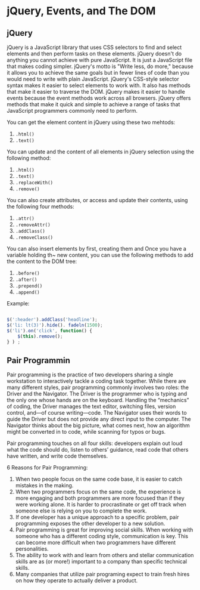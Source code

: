 # jQuery, Events, and The DOM


## jQuery

jQuery is a JavaScript library that uses CSS selectors to find and select elements and then perform tasks on these elements. jQuery doesn't do anything you cannot achieve with pure JavaScript. It is just a JavaScript file that makes coding simpler. jQuery's motto is "Write less, do more," because it allows you to achieve the same goals but in fewer lines of code than you would need to write with plain JavaScript. jQuery's CSS-style selector syntax makes it easier to select elements to work with. It also has methods that make it easier to traverse the DOM. jQuery makes it easier to handle events because the event methods work across all browsers. jQuery offers methods that make it quick and simple to achieve a range of tasks that JavaScript programmers
commonly need to perform.

You can get the element content in jQuery using these two mehtods:

1. `.html()`
2. `.text()`

You can update and the content of all elements in jQuery selection using the following method:

1. `.html()`
2. `.text()`
3. `.replaceWith()`
4. `.remove()`

You can also create attributes, or access and update their contents, using the following four methods:

1. `.attr()`
2. `.removeAttr()`
3. `.addClass()`
4. `.removeClass()`

You can also insert elements by first, creating them and  Once you have a variable holding th~ new content, you can use the
following methods to add the content to the DOM tree:

1. `.before()`
2. `.after()`
3. `.prepend()`
4. `.append()`

Example:

```javascript

$(':header').addClass('headline');
$('li: lt(3)').hide(). fadeln(1500);
$('li').on('click', function() {
    $(this).remove();
} ) ;

```

## Pair Programmin

Pair programming is the practice of two developers sharing a single workstation to interactively tackle a coding task together. While there are many different styles, pair programming commonly involves two roles: the Driver and the Navigator. The Driver is the programmer who is typing and the only one whose hands are on the keyboard. Handling the “mechanics” of coding, the Driver manages the text editor, switching files, version control, and—of course writing—code. The Navigator uses their words to guide the Driver but does not provide any direct input to the computer. The Navigator thinks about the big picture, what comes next, how an algorithm might be converted in to code, while scanning for typos or bugs.

Pair programming touches on all four skills: developers explain out loud what the code should do, listen to others’ guidance, read code that others have written, and write code themselves.

6 Reasons for Pair Programming:

1. When two people focus on the same code base, it is easier to catch mistakes in the making.
2. When two programmers focus on the same code, the experience is more engaging and both programmers are more focused than if they were working alone. It is harder to procrastinate or get off track when someone else is relying on you to complete the work.
3. If one developer has a unique approach to a specific problem, pair programming exposes the other developer to a new solution.
4. Pair programming is great for improving social skills. When working with someone who has a different coding style, communication is key. This can become more difficult when two programmers have different personalities.
5. The ability to work with and learn from others and stellar communication skills are as (or more!) important to a company than specific technical skills.
6. Many companies that utilize pair programing expect to train fresh hires  on how they operate to actually deliver a product.
